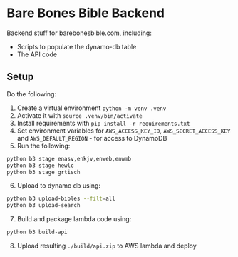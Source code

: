 # Bare Bones Bible Backend
Backend stuff for barebonesbible.com, including:
- Scripts to populate the dynamo-db table
- The API code

## Setup
Do the following:
1. Create a virtual environment `python -m venv .venv`
2. Activate it with `source .venv/bin/activate`
3. Install requirements with `pip install -r requirements.txt`
4. Set environment variables for `AWS_ACCESS_KEY_ID`, `AWS_SECRET_ACCESS_KEY` and `AWS_DEFAULT_REGION` - for access to DynamoDB
5. Run the following:
```bash
python b3 stage enasv,enkjv,enweb,enwmb
python b3 stage hewlc
python b3 stage grtisch
```
6. Upload to dynamo db using:
```bash
python b3 upload-bibles --filt=all
python b3 upload-search
```
7. Build and package lambda code using:
```bash
python b3 build-api
```
8. Upload resulting `./build/api.zip` to AWS lambda and deploy